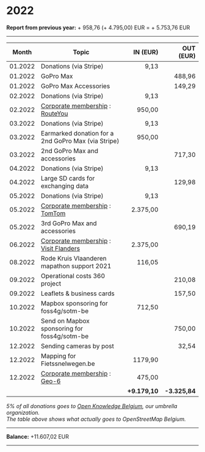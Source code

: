 # 2022

**Report from previous year:** + 958,76 (+ 4.795,00) EUR = + 5.753,76 EUR

---

| Month   | Topic                                               | IN (EUR)      | OUT (EUR)     |
| ------- | --------------------------------------------------- | ------------: | ------------: |
| 01.2022 | Donations (via Stripe)                              | 9,13          |               |
| 01.2022 | GoPro Max                                           |               | 488,96        |
| 01.2022 | GoPro Max Accessories                               |               | 149,29        |
| 02.2022 | Donations (via Stripe)                              | 9,13          |               |
| 02.2022 | [Corporate membership][1] : [RouteYou][2]           | 950,00        |               |
| 03.2022 | Donations (via Stripe)                              | 9,13          |               |
| 03.2022 | Earmarked donation for a 2nd GoPro Max (via Stripe) | 950,00        |               |
| 03.2022 | 2nd GoPro Max and accessories                       |               | 717,30        |
| 04.2022 | Donations (via Stripe)                              | 9,13          |               |
| 04.2022 | Large SD cards for exchanging data                  |               | 129,98        |
| 05.2022 | Donations (via Stripe)                              | 9,13          |               |
| 05.2022 | [Corporate membership][1] : [TomTom][3]             | 2.375,00      |               |
| 05.2022 | 3rd GoPro Max and accessories                       |               | 690,19        |
| 06.2022 | [Corporate membership][1] : [Visit Flanders][4]     | 2.375,00      |               |
| 08.2022 | Rode Kruis Vlaanderen mapathon support 2021         | 116,05        |               |
| 09.2022 | Operational costs 360 project                       |               | 210,08        |
| 09.2022 | Leaflets & business cards                           |               | 157,50        |
| 10.2022 | Mapbox sponsoring for foss4g/sotm-be                | 712,50        |               |
| 10.2022 | Send on Mapbox sponsoring for foss4g/sotm-be        |               | 750,00        |
| 12.2022 | Sending cameras by post                             |               | 32,54         |
| 12.2022 | Mapping for Fietssnelwegen.be                       | 1179,90       |               |
| 12.2022 | [Corporate membership][1] : [Geo-6][5]              | 475,00        |               |
|         |                                                     | **+9.179,10** | **-3.325,84** |

_5% of all donations goes to [Open Knowledge Belgium](https://openknowledge.be/), our umbrella organization.  
The table above shows what actually goes to OpenStreetMap Belgium._

---

**Balance:** +11.607,02 EUR

---

[1]: https://openstreetmap.be/en/support.html
[2]: https://www.routeyou.com/
[3]: https://www.tomtom.com/
[4]: https://www.visitflanders.com/
[5]: https://geo6.be/
